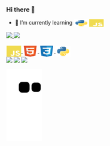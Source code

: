 ### Hi there 👋
- 🌱 I’m currently learning <img align="center" alt="Rafa-Python" height="20" width="40" src="https://raw.githubusercontent.com/devicons/devicon/master/icons/python/python-original.svg"><img align="center" alt="Rafa-Js" height="20" width="40" src="https://raw.githubusercontent.com/devicons/devicon/master/icons/javascript/javascript-plain.svg">


<div align="center: inline_block">
  <a href="https://github.com/Panzaiwnl">
  <img height="180em" src="https://github-readme-stats.vercel.app/api?username=Panzaiwnl&show_icons=true&theme=dark&include_all_commits=true&count_private=true"/>
  <img height="180em" weight="180" src="https://github-readme-stats.vercel.app/api/top-langs/?username=Panzaiwnl&layout=compact&langs_count=7&theme=dark"/>
</div>
  
  <div style="display: inline_block"><br>
  <img align="center" alt="Rafa-Js" height="30" width="40" src="https://raw.githubusercontent.com/devicons/devicon/master/icons/javascript/javascript-plain.svg">
  <img align="center" alt="Rafa-HTML" height="30" width="40" src="https://raw.githubusercontent.com/devicons/devicon/master/icons/html5/html5-original.svg">
  <img align="center" alt="Rafa-CSS" height="30" width="40" src="https://raw.githubusercontent.com/devicons/devicon/master/icons/css3/css3-original.svg">
  <img align="center" alt="Rafa-Python" height="30" width="40" src="https://raw.githubusercontent.com/devicons/devicon/master/icons/python/python-original.svg">
 
    
</div>
  
  
  <div> 
  <a href="https://www.instagram.com/pedropanza/" target="_blank"><img src="https://img.shields.io/badge/-Instagram-%23E4405F?style=for-the-badge&logo=instagram&logoColor=white" target="_blank"></a>
  <a href = "mailto:pedropanza4@gmail.com"><img src="https://img.shields.io/badge/-Gmail-%23333?style=for-the-badge&logo=gmail&logoColor=white" target="_blank"></a>
  <a href="https://www.linkedin.com/in/pedropanza1" target="_blank"><img src="https://img.shields.io/badge/-LinkedIn-%230077B5?style=for-the-badge&logo=linkedin&logoColor=white" target="_blank"></a> 
   
  ![Snake animation](https://github.com/rafaballerini/rafaballerini/blob/output/github-contribution-grid-snake.svg)
 
</div>

